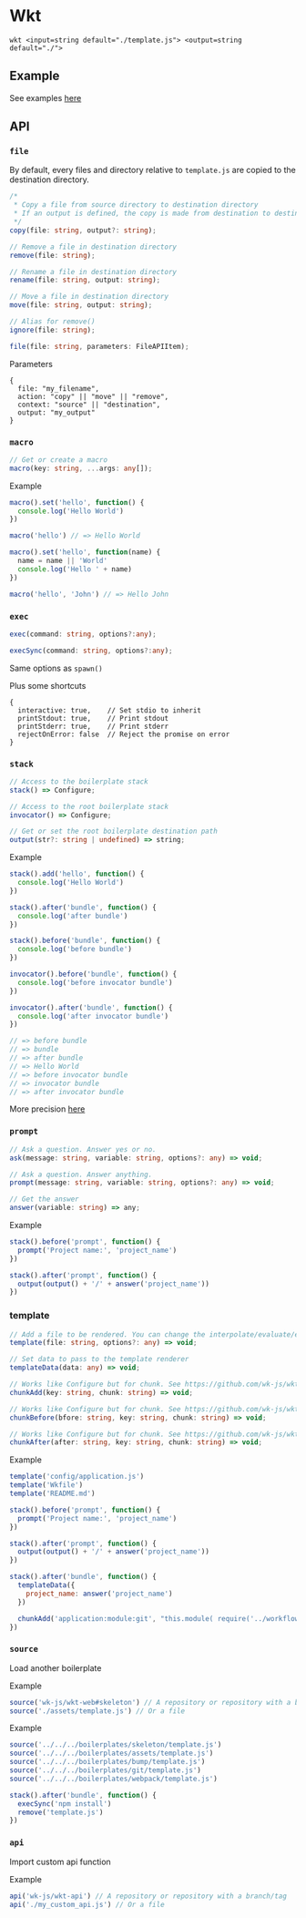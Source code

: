 # Wkt

```
wkt <input=string default="./template.js"> <output=string default="./">
```

## Example

See examples [here](https://github.com/wk-js/wkt-web)

## API

### `file`

By default, every files and directory relative to `template.js` are copied to the destination directory.

```ts
/*
 * Copy a file from source directory to destination directory
 * If an output is defined, the copy is made from destination to destination directory
 */
copy(file: string, output?: string);
```

```ts
// Remove a file in destination directory
remove(file: string);
```

```ts
// Rename a file in destination directory
rename(file: string, output: string);
```

```ts
// Move a file in destination directory
move(file: string, output: string);
```

```ts
// Alias for remove()
ignore(file: string);
```

```ts
file(file: string, parameters: FileAPIItem);
```

Parameters

```
{
  file: "my_filename",
  action: "copy" || "move" || "remove",
  context: "source" || "destination",
  output: "my_output"
}
```

### `macro`

```ts
// Get or create a macro
macro(key: string, ...args: any[]);
```

Example
```js
macro().set('hello', function() {
  console.log('Hello World')
})

macro('hello') // => Hello World

macro().set('hello', function(name) {
  name = name || 'World'
  console.log('Hello ' + name)
})

macro('hello', 'John') // => Hello John
```

### `exec`

```ts
exec(command: string, options?:any);
```

```ts
execSync(command: string, options?:any);
```

Same options as `spawn()`

Plus some shortcuts

```
{
  interactive: true,    // Set stdio to inherit
  printStdout: true,    // Print stdout
  printStderr: true,    // Print stderr
  rejectOnError: false  // Reject the promise on error
}
```


### `stack`

```ts
// Access to the boilerplate stack
stack() => Configure;
```

```ts
// Access to the root boilerplate stack
invocator() => Configure;
```

```ts
// Get or set the root boilerplate destination path
output(str?: string | undefined) => string;
```

Example
```js
stack().add('hello', function() {
  console.log('Hello World')
})

stack().after('bundle', function() {
  console.log('after bundle')
})

stack().before('bundle', function() {
  console.log('before bundle')
})

invocator().before('bundle', function() {
  console.log('before invocator bundle')
})

invocator().after('bundle', function() {
  console.log('after invocator bundle')
})

// => before bundle
// => bundle
// => after bundle
// => Hello World
// => before invocator bundle
// => invocator bundle
// => after invocator bundle
```

More precision [here](https://github.com/wk-js/wkt/blob/master/lib/stack)

### `prompt`

```ts
// Ask a question. Answer yes or no.
ask(message: string, variable: string, options?: any) => void;
```

```ts
// Ask a question. Answer anything.
prompt(message: string, variable: string, options?: any) => void;
```

```ts
// Get the answer
answer(variable: string) => any;
```

Example

```js
stack().before('prompt', function() {
  prompt('Project name:', 'project_name')
})

stack().after('prompt', function() {
  output(output() + '/' + answer('project_name'))
})
```

### template

```ts
// Add a file to be rendered. You can change the interpolate/evaluate/escape regex in options
template(file: string, options?: any) => void;
```

```ts
// Set data to pass to the template renderer
templateData(data: any) => void;
```

```ts
// Works like Configure but for chunk. See https://github.com/wk-js/wkt/blob/master/lib/api/template/chunk_stack.ts
chunkAdd(key: string, chunk: string) => void;
```

```ts
// Works like Configure but for chunk. See https://github.com/wk-js/wkt/blob/master/lib/api/template/chunk_stack.ts
chunkBefore(bfore: string, key: string, chunk: string) => void;
```

```ts
// Works like Configure but for chunk. See https://github.com/wk-js/wkt/blob/master/lib/api/template/chunk_stack.ts
chunkAfter(after: string, key: string, chunk: string) => void;
```

Example

```js
template('config/application.js')
template('Wkfile')
template('README.md')

stack().before('prompt', function() {
  prompt('Project name:', 'project_name')
})

stack().after('prompt', function() {
  output(output() + '/' + answer('project_name'))
})

stack().after('bundle', function() {
  templateData({
    project_name: answer('project_name')
  })

  chunkAdd('application:module:git', "this.module( require('../workflow/modules/git.js') )")
})
```

### `source`

Load another boilerplate

Example

```js
source('wk-js/wkt-web#skeleton') // A repository or repository with a branch/tag
source('./assets/template.js') // Or a file
```

Example
```js
source('../../../boilerplates/skeleton/template.js')
source('../../../boilerplates/assets/template.js')
source('../../../boilerplates/bump/template.js')
source('../../../boilerplates/git/template.js')
source('../../../boilerplates/webpack/template.js')

stack().after('bundle', function() {
  execSync('npm install')
  remove('template.js')
})
```

### `api`

Import custom api function

Example

```js
api('wk-js/wkt-api') // A repository or repository with a branch/tag
api('./my_custom_api.js') // Or a file
```